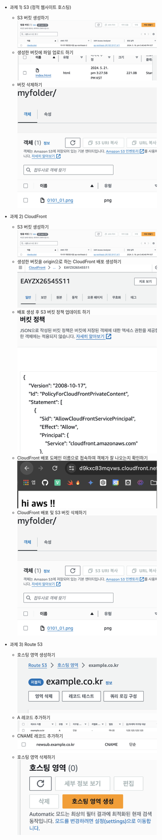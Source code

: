 - 과제 1) S3 (정적 웹사이트 호스팅)
    - S3 버킷 생성하기
    ![1](/images/aws_images/day03/4.png)
    - 생성한 버킷에 파일 업로드 하기
    ![2](/images/aws_images/day04/2.png)
    - 버킷 삭제하기
    ![3](/images/aws_images/day03/8.png)


- 과제 2) CloudFront
    - S3 버킷 생성하기
    ![4](/images/aws_images/day03/4.png)
    - 생성한 버킷을 origin으로 하는 CloudFront 배포 생성하기
    ![5](/images/aws_images/day04/3.png)
    - 배포 생성 후 S3 버킷 정책 업데이트 하기
    ![6](/images/aws_images/day04/4.png)
    - CloudFront 배포 도메인 이름으로 접속하여 객체가 잘 나오는지 확인하기
    ![7](/images/aws_images/day04/5.png)
    - CloudFront 배포 및 S3 버킷 삭제하기
    ![8](/images/aws_images/day03/8.png)


- 과제 3) Route 53
    - 호스팅 영역 생성하기
    ![9](/images/aws_images/day04/6.png)
    - A 레코드 추가하기
    ![10](/images/aws_images/day04/7.png)
    - CNAME 레코드 추가하기
    ![11](/images/aws_images/day04/8.png)
    - 호스팅 영역 삭제하기
    ![13](/images/aws_images/day04/9.png)

